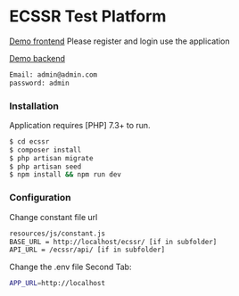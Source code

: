 # ECSSR Test Platform

[Demo frontend](http://appsoluters.io/ecssr/)
Please register and login use the application

[Demo backend](http://appsoluters.io/ecssr/admin)
```sh
Email: admin@admin.com
password: admin
```

### Installation
Application requires [PHP] 7.3+ to run.

```sh
$ cd ecssr
$ composer install
$ php artisan migrate
$ php artisan seed
$ npm install && npm run dev
```

### Configuration
Change constant file url
```sh
resources/js/constant.js
BASE_URL = http://localhost/ecssr/ [if in subfolder]
API_URL = /ecssr/api/ [if in subfolder]
```
Change the .env file
Second Tab:
```sh
APP_URL=http://localhost
```
